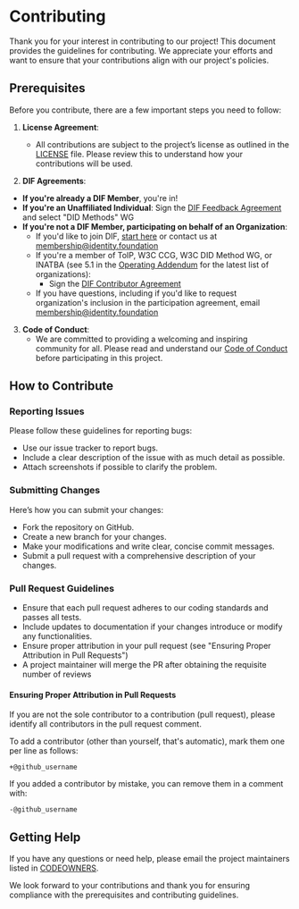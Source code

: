 # Contributing

Thank you for your interest in contributing to our project! This document provides the guidelines for contributing. We appreciate your efforts and want to ensure that your contributions align with our project's policies.

## Prerequisites

Before you contribute, there are a few important steps you need to follow:

1. **License Agreement**:

   - All contributions are subject to the project’s license as outlined in the [LICENSE](/LICENSE.md) file. Please review this to understand how your contributions will be used.

2. **DIF Agreements**:

- **If you're already a DIF Member**, you're in!
- **If you're an Unaffiliated Individual**: Sign the [DIF Feedback Agreement](https://bit.ly/DIF-feedback-agreement) and select "DID Methods" WG
- **If you're not a DIF Member, participating on behalf of an Organization**:
    - If you'd like to join DIF, [start here](https://identity.foundation/join/) or contact us at membership@identity.foundation
    - If you're a member of ToIP, W3C CCG, W3C DID Method WG, or INATBA (see 5.1 in the [Operating Addendum](https://github.com/decentralized-identity/org/blob/main/Org%20documents/WG%20documents/DIF_DID_Methods_Operating_Addendum_v1.pdf) for the latest list of organizations):
        - Sign the [DIF Contributor Agreement](https://bit.ly/DIF-contributor)
  - If you have questions, including if you'd like to request organization's inclusion in the participation agreement, email membership@identity.foundation

3. **Code of Conduct**:
   - We are committed to providing a welcoming and inspiring community for all. Please read and understand our [Code of Conduct](https://github.com/decentralized-identity/org/blob/master/code-of-conduct.md) before participating in this project.

## How to Contribute

### Reporting Issues

Please follow these guidelines for reporting bugs:

- Use our issue tracker to report bugs.
- Include a clear description of the issue with as much detail as possible.
- Attach screenshots if possible to clarify the problem.

### Submitting Changes

Here’s how you can submit your changes:

- Fork the repository on GitHub.
- Create a new branch for your changes.
- Make your modifications and write clear, concise commit messages.
- Submit a pull request with a comprehensive description of your changes.

### Pull Request Guidelines

- Ensure that each pull request adheres to our coding standards and passes all tests.
- Include updates to documentation if your changes introduce or modify any functionalities.
- Ensure proper attribution in your pull request (see "Ensuring Proper Attribution in Pull Requests")
- A project maintainer will merge the PR after obtaining the requisite number of reviews

#### Ensuring Proper Attribution in Pull Requests

If you are not the sole contributor to a contribution (pull request), please
identify all contributors in the pull request comment.

To add a contributor (other than yourself, that's automatic), mark them one per
line as follows:

```
+@github_username
```

If you added a contributor by mistake, you can remove them in a comment with:

```
-@github_username
```

## Getting Help

If you have any questions or need help, please email the project maintainers listed in [CODEOWNERS](/CODEOWNERS).

We look forward to your contributions and thank you for ensuring compliance with the prerequisites and contributing guidelines.
